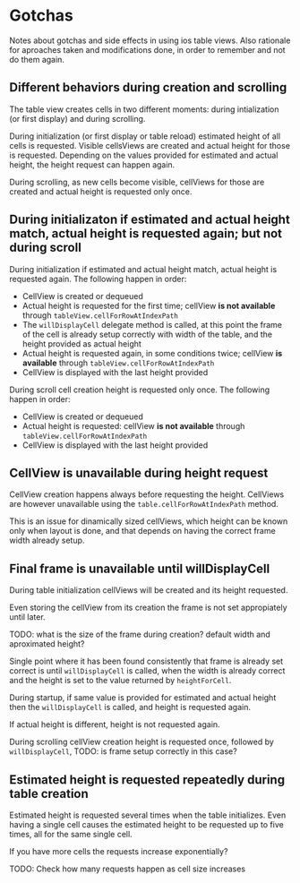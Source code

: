 Gotchas
=======
Notes about gotchas and side effects in using ios table views.
Also rationale for aproaches taken and modifications done, in order to remember and not do them again.



Different behaviors during creation and scrolling
-------------------------------------------------
The table view creates cells in two different moments: during intialization (or first display) and during scrolling.

During initialization (or first display or table reload) estimated height of all cells is requested. Visible cellsViews are created and actual height for those is requested. Depending on the values provided for estimated and actual height, the height request can happen again.

During scrolling, as new cells become visible, cellViews for those are created and actual height is requested only once.



During initializaton if estimated and actual height match, actual height is requested again; but not during scroll
---------------------------------------------------------------------------
During initialization if estimated and actual height match, actual height is requested again. The following happen in order:

- CellView is created or dequeued
- Actual height is requested for the first time; cellView **is not available** through `tableView.cellForRowAtIndexPath`
- The `willDisplayCell` delegate method is called, at this point the frame of the cell is already setup correctly with width of the table, and the height provided as actual height
- Actual height is requested again, in some conditions twice; cellView **is available** through `tableView.cellForRowAtIndexPath`
- CellView is displayed with the last height provided

During scroll cell creation height is requested only once. The following happen in order:
- CellView is created or dequeued
- Actual height is requested: cellView **is not available** through `tableView.cellForRowAtIndexPath`
- CellView is displayed with the last height provided



CellView is unavailable during height request
---------------------------------------------
CellView creation happens always before requesting the height. CellViews are however unavailable using the `table.cellForRowAtIndexPath` method.

This is an issue for dinamically sized cellViews, which height can be known only when layout is done, and that depends on having the correct frame width already setup.



Final frame is unavailable until willDisplayCell
------------------------------------------------
During table initialization cellViews will be created and its height requested.

Even storing the cellView from its creation the frame is not set appropiately until later.

TODO: what is the size of the frame during creation? default width and aproximated height?

Single point where it has been found consistently that frame is already set correct is until `willDisplayCell` is called, when the width is already correct and the height is set to the value returned by `heightForCell`.

During startup, if same value is provided for estimated and actual height then the `willDisplayCell` is called, and height is requested again.

If actual height is different, height is not requested again.

During scrolling cellView creation height is requested once, followed by `willDisplayCell`, TODO: is frame setup correctly in this case?



Estimated height is requested repeatedly during table creation
--------------------------------------------------------------
Estimated height is requested several times when the table initializes. Even having a single cell causes the estimated height to be requested up to five times, all for the same single cell.

If you have more cells the requests increase exponentially?

TODO: Check how many requests happen as cell size increases
